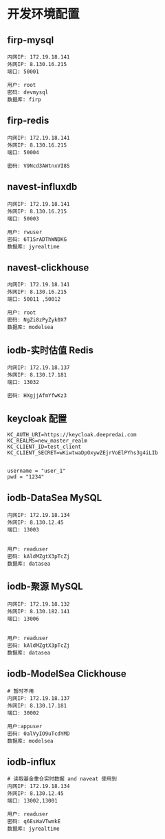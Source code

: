 # 开发环境配置

## firp-mysql

```shell
内网IP: 172.19.18.141
外网IP: 8.130.16.215
端口: 50001

用户: root 
密码: devmysql
数据库: firp

```



## firp-redis

```shell
内网IP: 172.19.18.141
外网IP: 8.130.16.215
端口: 50004

密码: V9Ncd3AWtnxVI8S

```



## navest-influxdb

```shell
内网IP: 172.19.18.141
外网IP: 8.130.16.215
端口: 50003

用户: rwuser
密码: 6T1SrADThWNDKG
数据库: jyrealtime

```



## navest-clickhouse

```shell
内网IP: 172.19.18.141
外网IP: 8.130.16.215
端口: 50011 ,50012

用户: root
密码: NgZi8zPyZyk0X7
数据库: modelsea

```



## iodb-实时估值 Redis

```shell
内网IP: 172.19.18.137
外网IP: 8.130.17.181
端口: 13032

密码: HXgjjAfmYfwKz3
```



## keycloak 配置

```shell
KC_AUTH_URI=https://keycloak.deepredai.com
KC_REALMS=new_master_realm
KC_CLIENT_ID=test_client
KC_CLIENT_SECRET=wKiwtwaDpOxywZEjrVoElPYhs3g4iLIb


username = "user_1"
pwd = "1234"
```



## iodb-DataSea  MySQL

```shell
内网IP: 172.19.18.134
外网IP: 8.130.12.45
端口: 13003


用户: readuser
密码: kAldMZgtX3pTcZj
数据库: datasea

```



## iodb-聚源 MySQL

```shell
内网IP: 172.19.18.132
外网IP: 8.130.182.141
端口: 13006


用户: readuser
密码: kAldMZgtX3pTcZj
数据库: datasea

```

## iodb-ModelSea Clickhouse

```shell
# 暂时不用
内网IP: 172.19.18.137
外网IP: 8.130.17.181
端口: 30002

用户:appuser
密码: 0alVyIO9uTcdYMD
数据库: modelsea
```



## iodb-influx

```shell
# 读取基金重仓实时数据 and naveat 使用到
内网IP: 172.19.18.134
外网IP: 8.130.12.45
端口: 13002,13001

用户: readuser
密码: q6EsWaVTwmkE
数据库: jyrealtime
```

[//]: # (## modelsea 行业披露数据 mysql)

[//]: # ()
[//]: # (```shell)

[//]: # (内网IP: 172.19.18.137)

[//]: # (外网IP: 8.130.17.181)

[//]: # (端口: 10004)

[//]: # ()
[//]: # (用户: readuser)

[//]: # (密码: 6byDPJ6kxoPFepO)

[//]: # (数据库: modelsea)